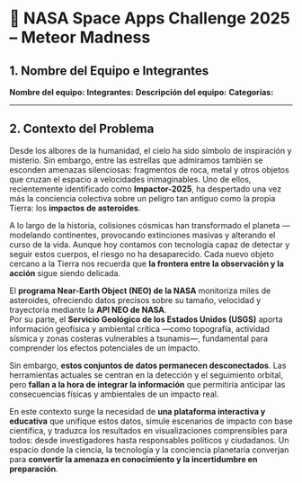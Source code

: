 # 🚀 NASA Space Apps Challenge 2025 – Meteor Madness

## 1. Nombre del Equipo e Integrantes
**Nombre del equipo:**
**Integrantes:**
**Descripción del equipo:**
**Categorías:**

---

## 2. Contexto del Problema
Desde los albores de la humanidad, el cielo ha sido símbolo de inspiración y misterio. Sin embargo, entre las estrellas que admiramos también se esconden amenazas silenciosas: fragmentos de roca, metal y otros objetos que cruzan el espacio a velocidades inimaginables.
Uno de ellos, recientemente identificado como **Impactor-2025**, ha despertado una vez más la conciencia colectiva sobre un peligro tan antiguo como la propia Tierra: los **impactos de asteroides**.

A lo largo de la historia, colisiones cósmicas han transformado el planeta —modelando continentes, provocando extinciones masivas y alterando el curso de la vida. Aunque hoy contamos con tecnología capaz de detectar y seguir estos cuerpos, el riesgo no ha desaparecido. Cada nuevo objeto cercano a la Tierra nos recuerda que **la frontera entre la observación y la acción** sigue siendo delicada.

El **programa Near-Earth Object (NEO) de la NASA** monitoriza miles de asteroides, ofreciendo datos precisos sobre su tamaño, velocidad y trayectoria mediante la **API NEO de NASA**.  
Por su parte, el **Servicio Geológico de los Estados Unidos (USGS)** aporta información geofísica y ambiental crítica —como topografía, actividad sísmica y zonas costeras vulnerables a tsunamis—, fundamental para comprender los efectos potenciales de un impacto.

Sin embargo, **estos conjuntos de datos permanecen desconectados**. Las herramientas actuales se centran en la detección y el seguimiento orbital, pero **fallan a la hora de integrar la información** que permitiría anticipar las consecuencias físicas y ambientales de un impacto real.

En este contexto surge la necesidad de **una plataforma interactiva y educativa** que unifique estos datos, simule escenarios de impacto con base científica, y traduzca los resultados en visualizaciones comprensibles para todos: desde investigadores hasta responsables políticos y ciudadanos.
Un espacio donde la ciencia, la tecnología y la conciencia planetaria converjan para **convertir la amenaza en conocimiento y la incertidumbre en preparación**.

